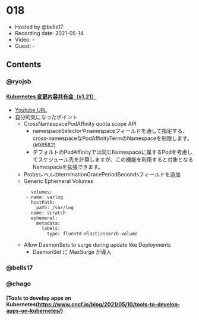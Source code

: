 # 018

- Hosted by @bells17
- Recording date: 2021-05-14
- Video: -
- Guest: -

## Contents


### @ryojsb

#### [Kubernetes 変更内容共有会（v1.21）](https://kubernetes-updates.connpass.com/event/210969/)
- [Youtube URL](https://www.youtube.com/watch?v=JLAaX0Xg_VI&t=2304s)
- 自分的気になったポイント
  - CrossNamespacePodAffinity quota scope API
    - namespaceSelectorやnamespaceフィールドを通して指定する、cross-namespaceなPodAffinityTermのNamespaceを制限します。(#98582)
    - デフォルトのPodAffinityでは同じNamespaceに属するPodを考慮してスケジュール先を計算しますが、この機能を利用すると対象となるNamespaceを拡張できます。
  - ProbeレベルのterminationGracePeriodSecondsフィールドを追加
  - Generic Ephemeral Volumes
  ```
        volumes:
      - name: varlog
        hostPath:
          path: /var/log
      - name: scratch
        ephemeral:
          metadata:
            labels:
              type: fluentd-elasticsearch-volume
    ```
    - Allow DaemonSets to surge during update like Deployments
      - DaemonSet に MaxSurge が導入 

### @bells17

### @chago

#### [Tools to develop apps on Kubernetes(https://www.cncf.io/blog/2021/05/10/tools-to-develop-apps-on-kubernetes/)
